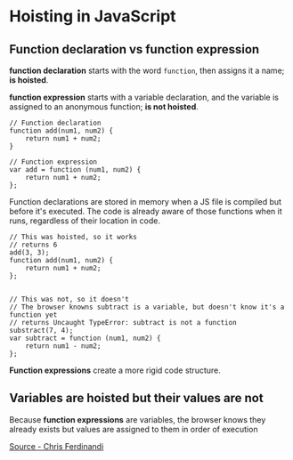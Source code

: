 # Hoisting in JavaScript

## Function declaration vs function expression

**function declaration** starts with the word `function`, then assigns it a name; **is hoisted**.

**function expression** starts with a variable declaration, and the variable is assigned to an anonymous function; **is not hoisted**.

```
// Function declaration
function add(num1, num2) {
	return num1 + num2;
}

// Function expression
var add = function (num1, num2) {
	return num1 + num2;
};
```

Function declarations are stored in memory when a JS file is compiled but before it's executed. The code is already aware of those functions when it runs, regardless of their location in code.

```
// This was hoisted, so it works
// returns 6
add(3, 3);
function add(num1, num2) {
	return num1 + num2;
};


// This was not, so it doesn't
// The browser knowns subtract is a variable, but doesn't know it's a function yet
// returns Uncaught TypeError: subtract is not a function
substract(7, 4);
var subtract = function (num1, num2) {
	return num1 - num2;
};
```

**Function expressions** create a more rigid code structure.

## Variables are hoisted but their values are not

Because **function expressions** are variables, the browser knows they already exists but values are assigned to them in order of execution

[Source - Chris Ferdinandi](https://gomakethings.com/what-is-hoisting-in-vanilla-javascript/?mc_cid=1303dffebc&mc_eid=94a14c82aa)
